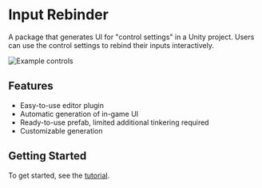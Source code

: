# Input Rebinder
A package that generates UI for "control settings" in a Unity project. Users can use the control settings to rebind their inputs interactively.

![Example controls](resources/example_controls.png)

## Features
* Easy-to-use editor plugin
* Automatic generation of in-game UI
* Ready-to-use prefab, limited additional tinkering required
* Customizable generation

## Getting Started
To get started, see the [tutorial](manual/Getting_Started.md).